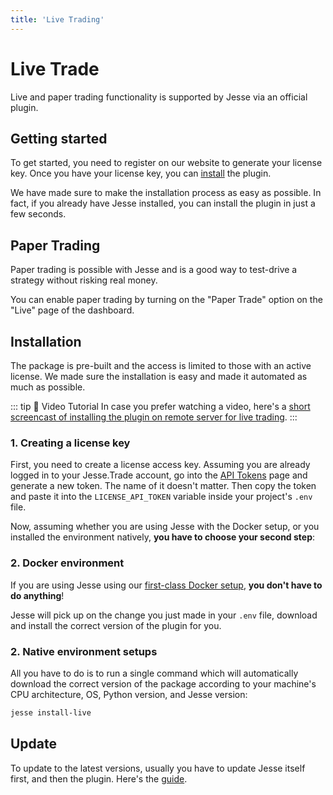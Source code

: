 ```yaml
---
title: 'Live Trading'
---
```


# Live Trade

Live and paper trading functionality is supported by Jesse via an official plugin.

## Getting started

To get started, you need to register on our website to generate your license key. Once you have your license key, you can [install](/docs/livetrade.html#installation) the plugin.

We have made sure to make the installation process as easy as possible. In fact, if you already have Jesse installed, you can install the plugin in just a few seconds.

<!-- ::: warning
Before going live make sure the execution time of your strategy doesn't exceed your timeframe. For example, if you want to trade the 5min timeframe the execution of all your code for one new candle should be finished in under 5min.
::: -->

## Paper Trading

Paper trading is possible with Jesse and is a good way to test-drive a strategy without risking real money.

You can enable paper trading by turning on the "Paper Trade" option on the "Live" page of the dashboard.

## Installation

The package is pre-built and the access is limited to those with an active license. We made sure the installation is easy and made it automated as much as possible.

::: tip 🎥 Video Tutorial
In case you prefer watching a video, here's a [short screencast of installing the plugin on remote server for live trading](https://www.youtube.com/watch?v=cUNX5FAVVYo).
:::

### 1. Creating a license key

First, you need to create a license access key. Assuming you are already logged in to your Jesse.Trade account, go into the [API Tokens](https://jesse.trade/user/api-tokens) page and generate a new token. The name of it doesn't matter. Then copy the token and paste it into the `LICENSE_API_TOKEN` variable inside your project's `.env` file.

Now, assuming whether you are using Jesse with the Docker setup, or you installed the environment natively, **you have to choose your second step**:

### 2. Docker environment

If you are using Jesse using our [first-class Docker setup](./getting-started/docker.html), **you don't have to do anything**!

Jesse will pick up on the change you just made in your `.env` file, download and install the correct version of the plugin for you.

### 2. Native environment setups

All you have to do is to run a single command which will automatically download the correct version of the package according to your machine's CPU architecture, OS, Python version, and Jesse version:

```sh
jesse install-live
```

## Update

To update to the latest versions, usually you have to update Jesse itself first, and then the plugin. Here's the [guide](/docs/getting-started/update.html).
